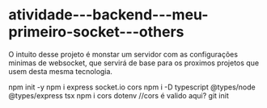 # atividade---backend---meu-primeiro-socket---others

O intuito desse projeto é monstar um servidor com as configurações minimas de websocket, que servirá de base para os proximos projetos que usem desta mesma tecnologia.


npm init -y
npm i express socket.io cors
npm i -D typescript @types/node @types/express tsx
npm i cors dotenv //cors é valido aqui?
git init

